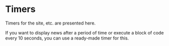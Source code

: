 # Timers

Timers for the site, etc. are presented here.

If you want to display news after a period of time or execute a block of code every 10 seconds, you can use a ready-made timer for this.
